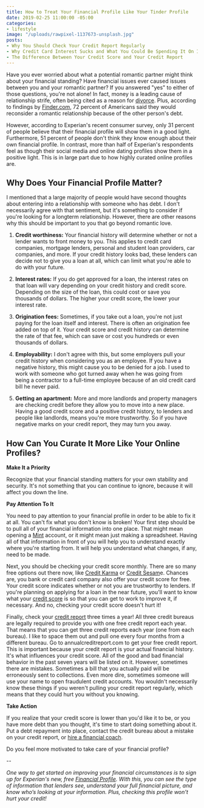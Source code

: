 ```yaml
---
title: How to Treat Your Financial Profile Like Your Tinder Profile
date: 2019-02-25 11:00:00 -05:00
categories:
- lifestyle
image: "/uploads/rawpixel-1137673-unsplash.jpg"
posts:
- Why You Should Check Your Credit Report Regularly
- Why Credit Card Interest Sucks and What You Could Be Spending It On Instead
- The Difference Between Your Credit Score and Your Credit Report
---
```


Have you ever worried about what a potential romantic partner might think about your financial standing? Have financial issues ever caused issues between you and your romantic partner? If you answered "yes" to either of those questions, you're not alone! In fact, money is a leading cause of relationship strife, often being cited as a reason for [divorce](https://www.magnifymoney.com/blog/featured/money-causes-21-percent-divorces925885150/). Plus, according to findings by [Finder.com](https://www.finder.com/unacceptable-partner-debt), 72 percent of Americans said they would reconsider a romantic relationship because of the other person's debt.

However, according to Experian's recent consumer survey, only 31 percent of people believe that their financial profile will show them in a good light. Furthermore, 51 percent of people don't think they know enough about their own financial profile. In contrast, more than half of Experian's respondents feel as though their social media and online dating profiles show them in a positive light. This is in large part due to how highly curated online profiles are.

## Why Does Your Financial Profile Matter?

I mentioned that a large majority of people would have second thoughts about entering into a relationship with someone who has debt. I don't necessarily agree with that sentiment, but it's something to consider if you're looking for a longterm relationship. However, there are other reasons why this should be important to you that go beyond romantic love.

1. **Credit worthiness:** Your financial history will determine whether or not a lender wants to front money to you. This applies to credit card companies, mortgage lenders, personal and student loan providers, car companies, and more. If your credit history looks bad, these lenders can decide not to give you a loan at all, which can limit what you're able to do with your future.

2. **Interest rates:** If you do get approved for a loan, the interest rates on that loan will vary depending on your credit history and credit score. Depending on the size of the loan, this could cost or save you thousands of dollars. The higher your credit score, the lower your interest rate.

3. **Origination fees:** Sometimes, if you take out a loan, you're not just paying for the loan itself and interest. There is often an origination fee added on top of it. Your credit score and credit history can determine the rate of that fee, which can save or cost you hundreds or even thousands of dollars.

4. **Employability:** I don't agree with this, but some employers pull your credit history when considering you as an employee. If you have a negative history, this might cause you to be denied for a job. I used to work with someone who got turned away when he was going from being a contractor to a full-time employee because of an old credit card bill he never paid. 

5. **Getting an apartment:** More and more landlords and property managers are checking credit before they allow you to move into a new place. Having a good credit score and a positive credit history, to lenders and people like landlords, means you're more trustworthy. So if you have negative marks on your credit report, they may turn you away. 

## How Can You Curate It More Like Your Online Profiles?

**Make It a Priority**

Recognize that your financial standing matters for your own stability and security. It's not something that you can continue to ignore, because it will affect you down the line.

**Pay Attention To It**

You need to pay attention to your financial profile in order to be able to fix it at all. You can't fix what you don't know is broken! Your first step should be to pull all of your financial information into one place. That might mean opening a [Mint](www.mint.com) account, or it might mean just making a spreadsheet. Having all of that information in front of you will help you to understand exactly where you're starting from. It will help you understand what changes, if any, need to be made.

Next, you should be checking your credit score monthly. There are so many free options out there now, like [Credit Karma](http://www.creditkarma.com) or [Credit Sesam](http://www.creditsesame.com)e. Chances are, you bank or credit card company also offer your credit score for free. Your credit score indicates whether or not you are trustworthy to lenders. If you're planning on applying for a loan in the near future, you'll want to know what your [credit score](https://www.maggiegermano.com/blog/care-about-your-credit-score) is so that you can get to work to improve it, if necessary. And no, checking your credit score doesn't hurt it!

Finally, check your [credit report](https://www.maggiegermano.com/blog/the-difference-between-your-credit-score-and-your-credit-report/) three times a year! All three credit bureaus are legally required to provide you with one free credit report each year. That means that you can get three credit reports each year (one from each bureau). I like to space them out and pull one every four months from a different bureau. Go to annualcreditreport.com to get your free credit report. This is important because your credit report is your actual financial history. It's what influences your credit score. All of the good and bad financial behavior in the past seven years will be listed on it. However, sometimes there are mistakes. Sometimes a bill that you actually paid will be erroneously sent to collections. Even more dire, sometimes someone will use your name to open fraudulent credit accounts. You wouldn't necessarily know these things if you weren't pulling your credit report regularly, which means that they could hurt you without you knowing.

**Take Action**

If you realize that your credit score is lower than you'd like it to be, or you have more debt than you thought, it's time to start doing something about it. Put a debt repayment into place, contact the credit bureau about a mistake on your credit report, or [hire a financial coach](https://www.maggiegermano.com/coaching/).

Do you feel more motivated to take care of your financial profile?

--

*One way to get started on improving your financial circumstances is to sign up for Experian's new, free [Financial Profile](https://www.experian.com/consumer-products/financial-profile.html). With this, you can see the type of information that lenders see, understand your full financial picture, and know who’s looking at your information. Plus, checking this profile won't hurt your credit!*